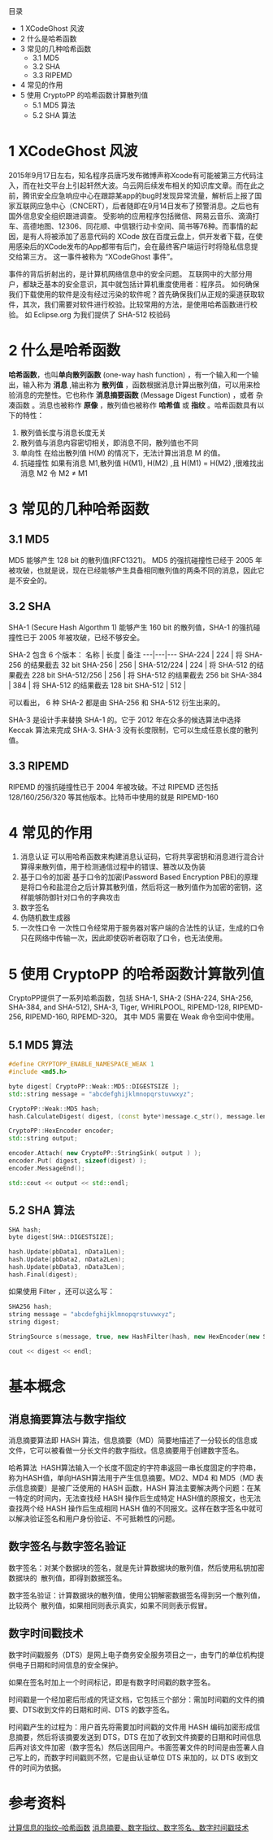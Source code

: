 
目录	
- 1 XCodeGhost 风波
- 2 什么是哈希函数
- 3 常见的几种哈希函数
  - 3.1 MD5
  - 3.2 SHA
  - 3.3 RIPEMD
- 4 常见的作用
- 5 使用 CryptoPP 的哈希函数计算散列值
  - 5.1 MD5 算法
  - 5.2 SHA 算法


# 1 XCodeGhost 风波
2015年9月17日左右，知名程序员唐巧发布微博声称Xcode有可能被第三方代码注入，而在社交平台上引起轩然大波。乌云网后续发布相关的知识库文章。而在此之前，腾讯安全应急响应中心在跟踪某app的bug时发现异常流量，解析后上报了国家互联网应急中心（CNCERT），后者随即在9月14日发布了预警消息。之后也有国外信息安全组织跟进调查。 受影响的应用程序包括微信、网易云音乐、滴滴打车、高德地图、12306、同花顺、中信银行动卡空间、简书等76种。而事情的起因，是有人将被添加了恶意代码的 XCode 放在百度云盘上，供开发者下载，在使用感染后的XCode发布的App都带有后门，会在最终客户端运行时将隐私信息提交给第三方。 这一事件被称为 “XCodeGhost 事件”。

事件的背后折射出的，是计算机网络信息中的安全问题。 互联网中的大部分用户，都缺乏基本的安全意识，其中就包括计算机重度使用者：程序员。 如何确保我们下载使用的软件是没有经过污染的软件呢？首先确保我们从正规的渠道获取软件，其次，我们需要对软件进行校验。比较常用的方法，是使用哈希函数进行校验。 如 Eclipse.org 为我们提供了 SHA-512 校验码

# 2 什么是哈希函数
**哈希函数**，也叫**单向散列函数** (one-way hash function) ，有一个输入和一个输出，输入称为 **消息** ,输出称为 **散列值** ，函数根据消息计算出散列值，可以用来检验消息的完整性。它也称作 **消息摘要函数** (Message Digest Function)  ，或者 杂凑函数 。消息也被称作 **原像** ，散列值也被称作 **哈希值** 或 **指纹** 。哈希函数具有以下的特性：

1. 散列值长度与消息长度无关
2. 散列值与消息内容密切相关，即消息不同，散列值也不同
3. 单向性 在给出散列值 H(M) 的情况下，无法计算出消息 M 的值。
4. 抗碰撞性 如果有消息 M1,散列值 H(M1), H(M2) ,且 H(M1) = H(M2) ,很难找出消息 M2 令 M2 ≠ M1


# 3 常见的几种哈希函数
## 3.1 MD5
MD5 能够产生 128 bit 的散列值(RFC1321)。 MD5 的强抗碰撞性已经于 2005 年被攻破，也就是说，现在已经能够产生具备相同散列值的两条不同的消息，因此它是不安全的。

## 3.2 SHA
SHA-1 (Secure Hash Algorthm 1) 能够产生 160 bit 的散列值，SHA-1 的强抗碰撞性已于 2005 年被攻破，已经不够安全。

SHA-2 包含 6 个版本：
名称	    |   长度    | 备注
---|---|---
SHA-224	    | 224 |	将 SHA-256 的结果截去 32 bit
SHA-256	    | 256 |	
SHA-512/224	| 224 |	将 SHA-512 的结果截去 228 bit
SHA-512/256	| 256 |	将 SHA-512 的结果截去 256 bit
SHA-384	    | 384 |	将 SHA-512 的结果截去 128 bit
SHA-512	    | 512 |

可以看出， 6 种 SHA-2 都是由 SHA-256 和 SHA-512 衍生出来的。

SHA-3 是设计手来替换 SHA-1 的。它于 2012 年在众多的候选算法中选择 Keccak 算法来完成 SHA-3. SHA-3 没有长度限制，它可以生成任意长度的散列值。


## 3.3 RIPEMD
RIPEMD 的强抗碰撞性已于 2004 年被攻破。不过 RIPEMD 还包括 128/160/256/320 等其他版本。比特币中使用的就是 RIPEMD-160


# 4 常见的作用
1. 消息认证 可以用哈希函数来构建消息认证码，它将共享密钥和消息进行混合计算得来散列值，用于检测通信过程中的错误、篡改以及伪装
2. 基于口令的加密 基于口令的加密(Password Based Encryption PBE)的原理是将口令和盐混合之后计算其散列值，然后将这一散列值作为加密的密钥，这样能够防御针对口令的字典攻击
3. 数字签名
4. 伪随机数生成器
5. 一次性口令 一次性口令经常用于服务器对客户端的合法性的认证，生成的口令只在网络中传输一次，因此即使窃听者窃取了口令，也无法使用。


# 5 使用 CryptoPP 的哈希函数计算散列值
CryptoPP提供了一系列哈希函数，包括 SHA-1, SHA-2 (SHA-224, SHA-256, SHA-384, and SHA-512), SHA-3, Tiger, WHIRLPOOL, RIPEMD-128, RIPEMD-256, RIPEMD-160, RIPEMD-320。 其中 MD5 需要在 Weak 命令空间中使用。

## 5.1 MD5 算法
```c++
#define CRYPTOPP_ENABLE_NAMESPACE_WEAK 1
#include <md5.h>

byte digest[ CryptoPP::Weak::MD5::DIGESTSIZE ];
std::string message = "abcdefghijklmnopqrstuvwxyz";

CryptoPP::Weak::MD5 hash;
hash.CalculateDigest( digest, (const byte*)message.c_str(), message.length() );

CryptoPP::HexEncoder encoder;
std::string output;

encoder.Attach( new CryptoPP::StringSink( output ) );
encoder.Put( digest, sizeof(digest) );
encoder.MessageEnd();

std::cout << output << std::endl;
```


## 5.2 SHA 算法
```c++
SHA hash;
byte digest[SHA::DIGESTSIZE];

hash.Update(pbData1, nData1Len);
hash.Update(pbData2, nData2Len);
hash.Update(pbData3, nData3Len);
hash.Final(digest);

```
如果使用 Filter ，还可以这么写：

```c++
SHA256 hash;
string message = "abcdefghijklmnopqrstuvwxyz";
string digest;
 
StringSource s(message, true, new HashFilter(hash, new HexEncoder(new StringSink(digest))));

cout << digest << endl;
```

# 基本概念
## 消息摘要算法与数字指纹 
消息摘要算法即 HASH 算法，信息摘要（MD）简要地描述了一分较长的信息或文件，它可以被看做一分长文件的数字指纹。信息摘要用于创建数字签名。 

哈希算法 
HASH算法输入一个长度不固定的字符串返回一串长度固定的字符串，称为HASH值，单向HASH算法用于产生信息摘要。MD2、MD4 和 MD5（MD 表示信息摘要）是被广泛使用的 HASH 函数，HASH 算法主要解决两个问题：在某一特定的时间内，无法查找经 HASH 操作后生成特定 HASH值的原报文，也无法查找两个经 HASH 操作后生成相同 HASH 值的不同报文。这样在数字签名中就可以解决验证签名和用户身份验证、不可抵赖性的问题。

## 数字签名与数字签名验证 
数字签名：对某个数据块的签名，就是先计算数据块的散列值，然后使用私钥加密数据块的  散列值，即得到数据签名。

数字签名验证：计算数据块的散列值，使用公钥解密数据签名得到另一个散列值，比较两个  散列值，如果相同则表示真实，如果不同则表示假冒。

## 数字时间戳技术

数字时间戳服务（DTS）是网上电子商务安全服务项目之一，由专门的单位机构提供电子日期和时间信息的安全保护。 

如果在签名时加上一个时间标记，即是有数字时间戳的数字签名。 

时间戳是一个经加密后形成的凭证文档，它包括三个部分：需加时间戳的文件的摘要、DTS收到文件的日期和时间、DTS 的数字签名。 

时间戳产生的过程为：用户首先将需要加时间戳的文件用 HASH 编码加密形成信息摘要，然后将该摘要发送到 DTS，DTS 在加了收到文件摘要的日期和时间信息后再对该文件加密（数字签名）然后送回用户。书面签署文件的时间是由签署人自己写上的，而数字时间戳则不然，它是由认证单位 DTS 来加的，以 DTS 收到文件的时间为依据。 



 # 参考资料
[计算信息的指纹–哈希函数](https://blog.wandoer.com/note/%E8%AE%A1%E7%AE%97%E4%BF%A1%E6%81%AF%E7%9A%84%E6%8C%87%E7%BA%B9-%E5%8D%95%E5%90%91%E6%95%A3%E5%88%97%E5%87%BD%E6%95%B0.htm)
[消息摘要、数字指纹、数字签名、数字时间戳技术](https://blog.51cto.com/qcwsh/2723497)


 